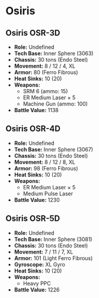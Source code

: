 # Osiris
## Osiris OSR-3D
- **Role:** Undefined
- **Tech Base:** Inner Sphere (3063)
- **Chassis:** 30 tons (Endo Steel)
- **Movement:** 8 / 12 / 4, XL
- **Armor:** 80 (Ferro Fibrous)
- **Heat Sinks:** 10 (20)
- **Weapons:**
  - SRM 6 (ammo: 15)
  - ER Medium Laser × 5
  - Machine Gun (ammo: 100)
- **Battle Value:** 1138

## Osiris OSR-4D
- **Role:** Undefined
- **Tech Base:** Inner Sphere (3067)
- **Chassis:** 30 tons (Endo Steel)
- **Movement:** 8 / 12 / 8, XL
- **Armor:** 98 (Ferro Fibrous)
- **Heat Sinks:** 10 (20)
- **Weapons:**
  - ER Medium Laser × 5
  - Medium Pulse Laser
- **Battle Value:** 1230

## Osiris OSR-5D
- **Role:** Undefined
- **Tech Base:** Inner Sphere (3081)
- **Chassis:** 30 tons (Endo Steel)
- **Movement:** 7 / 11 / 7, XL
- **Armor:** 101 (Light Ferro Fibrous)
- **Gyroscope:** XL Gyro
- **Heat Sinks:** 10 (20)
- **Weapons:**
  - Heavy PPC
- **Battle Value:** 1226

